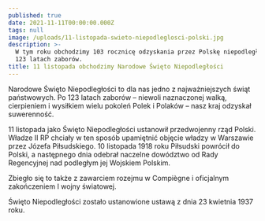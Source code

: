 ```yaml
---
published: true
date: 2021-11-11T00:00:00.000Z
tags: null
image: /uploads/11-listopada-swieto-niepodleglosci-polski.jpg
description: >-
  W tym roku obchodzimy 103 rocznicę odzyskania przez Polskę niepodległości po
  123 latach zaborów.
title: 11 listopada obchodzimy Narodowe Święto Niepodległości
---
```


Narodowe Święto Niepodległości to dla nas jedno z najważniejszych świąt państwowych.  Po 123 latach zaborów – niewoli naznaczonej walką, cierpieniem i wysiłkiem wielu pokoleń Polek i Polaków – nasz kraj odzyskał suwerenność. 

11 listopada jako Święto Niepodległości ustanowił przedwojenny rząd Polski. Władze II RP chciały w ten sposób upamiętnić objęcie władzy w Warszawie przez Józefa Piłsudskiego. 10 listopada 1918 roku Piłsudski powrócił do Polski, a następnego dnia odebrał naczelne dowództwo od Rady Regencyjnej nad podległym jej Wojskiem Polskim.

Zbiegło się to także z zawarciem rozejmu w Compiègne i oficjalnym zakończeniem I wojny światowej.

Święto Niepodległości zostało ustanowione ustawą z dnia 23 kwietnia 1937 roku.
